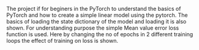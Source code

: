 The project if for beginers in the PyTorch to understand the basics of PyTorch and how to create a simple linear model using the pytorch. 
The basics of loading the state dictionary of the model and loading it is also shown.
For understanding purpose the simple Mean value error loss function is used. Here by changing the no of epochs in 2 different training loops the effect of training on loss is shown.
